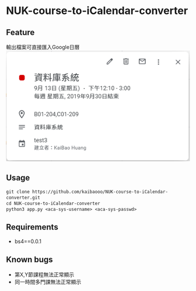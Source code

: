 # NUK-course-to-iCalendar-converter

## Feature
輸出檔案可直接匯入Google日曆
![](https://github.com/kaibaooo/NUK-course-to-iCalendar-converter/blob/master/img/sample.png?raw=true)

## Usage
```
git clone https://github.com/kaibaooo/NUK-course-to-iCalendar-converter.git
cd NUK-course-to-iCalendar-converter
python3 app.py <aca-sys-username> <aca-sys-passwd>
```

## Requirements
* bs4==0.0.1

## Known bugs
* 第X,Y節課程無法正常顯示
* 同一時間多門課無法正常顯示
